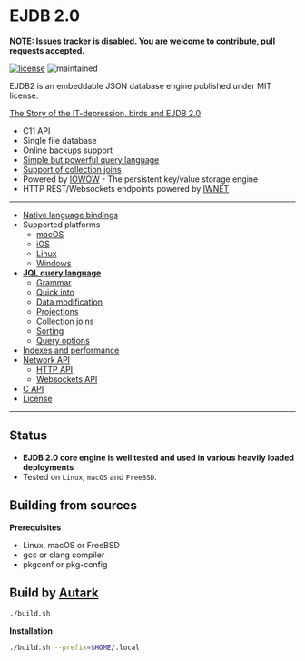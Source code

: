 # EJDB 2.0

**NOTE: Issues tracker is disabled. You are welcome to contribute, pull requests accepted.**

[![license](https://img.shields.io/github/license/Softmotions/ejdb.svg)](https://github.com/Softmotions/ejdb/blob/master/LICENSE)
![maintained](https://img.shields.io/maintenance/yes/2025.svg)

EJDB2 is an embeddable JSON database engine published under MIT license.

[The Story of the IT-depression, birds and EJDB 2.0](https://medium.com/@adamansky/ejdb2-41670e80897c)

* C11 API
* Single file database
* Online backups support
* [Simple but powerful query language](#jql)
* [Support of collection joins](#jql-collection-joins)
* Powered by [IOWOW](https://github.com/Softmotions/iowow) - The persistent key/value storage engine
* HTTP REST/Websockets endpoints powered by [IWNET](https://github.com/Softmotions/iwnet)

---
* [Native language bindings](#native-language-bindings)
* Supported platforms
  * [macOS](#osx)
  * [iOS](https://github.com/Softmotions/EJDB2Swift)
  * [Linux](#linux)
  * [Windows](#windows)
* **[JQL query language](#jql)**
  * [Grammar](#jql-grammar)
  * [Quick into](#jql-quick-introduction)
  * [Data modification](#jql-data-modification)
  * [Projections](#jql-projections)
  * [Collection joins](#jql-collection-joins)
  * [Sorting](#jql-sorting)
  * [Query options](#jql-options)
* [Indexes and performance](#jql-indexes-and-performance-tips)
* [Network API](#http-restwebsocket-api-endpoint)
  * [HTTP API](#http-api)
  * [Websockets API](#websocket-api)
* [C API](#c-api)
* [License](#license)
---

## Status

* **EJDB 2.0 core engine is well tested and used in various heavily loaded deployments**
* Tested on `Linux`, `macOS` and `FreeBSD`.


## Building from sources 

**Prerequisites**

* Linux, macOS or FreeBSD
* gcc or clang compiler
* pkgconf or pkg-config

## Build by [Autark](https://github.com/Softmotions/autark)

```sh
./build.sh
```

**Installation**

```sh
./build.sh --prefix=$HOME/.local
```